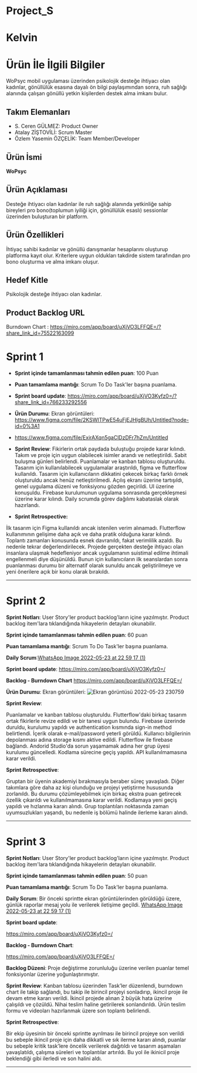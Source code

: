 # Project_S
# **Kelvin**



# Ürün İle İlgili Bilgiler
WoPsyc mobil uygulaması üzerinden psikolojik desteğe ihtiyacı olan kadınlar, gönüllülük esasına dayalı ön bilgi paylaşımından sonra, ruh sağlığı alanında
çalışan gönüllü yetkin kişilerden destek alma imkanı bulur.


## Takım Elemanları

- S. Ceren GÜLMEZ: Product Owner
- Atalay ZİŞTOVİLİ: Scrum Master
- Özlem Yasemin ÖZÇELİK: Team Member/Developer

## Ürün İsmi
**WoPsyc**


## Ürün Açıklaması
Desteğe ihtiyacı olan kadınlar ile ruh sağlığı alanında yetkinliğe sahip bireyleri pro bono(toplumun iyiliği için, gönüllülük esaslı) sessionlar üzerinden buluşturan bir platform.


## Ürün Özellikleri
İhtiyaç sahibi kadınlar ve gönüllü danışmanlar hesaplarını oluşturup platforma kayıt olur. Kriterlere uygun oldukları takdirde sistem tarafından pro bono oluşturma
ve alma imkanı oluşur.


## Hedef Kitle
Psikolojik desteğe ihtiyacı olan kadınlar.


## Product Backlog URL
Burndown Chart : https://miro.com/app/board/uXjVO3LFFQE=/?share_link_id=75522163099






# Sprint 1

- **Sprint içinde tamamlanması tahmin edilen puan**: 100 Puan

- **Puan tamamlama mantığı**: Scrum To Do Task'ler başına puanlama.
  
- **Sprint board update**: https://miro.com/app/board/uXjVO3Kyfz0=/?share_link_id=766233292556

- **Ürün Durumu**: Ekran görüntüleri: https://www.figma.com/file/2KSWITPwE54uFjEJHlgBUh/Untitled?node-id=0%3A1
- https://www.figma.com/file/ExirAXqn5gaClDzDFr7hZm/Untitled


- **Sprint Review**: Fikirlerin ortak paydada buluştuğu projede karar kılındı. Takım ve proje için uygun olabilecek isimler arandı ve netleştirildi. Sabit buluşma günleri belirlendi. Puanlamalar ve kanban tablosu oluşturuldu. Tasarım için kullanılabilecek uygulamalar araştırıldı, figma ve flutterflow kullanıldı. Tasarım için kullanıcıların dikkatini çekecek birkaç farklı örnek oluşturuldu ancak henüz netleştirilmedi.  Açılış ekranı üzerine tartışıldı, genel uygulama düzeni ve fonksiyonu gözden geçirildi. UI üzerine konuşuldu. Firebase kurulumunun uygulama sonrasında gerçekleşmesi üzerine karar kılındı. Daily scrumda görev dağılımı kabataslak olarak hazırlandı. 

- **Sprint Retrospective:** 

İlk tasarım için Figma kullanıldı ancak istenilen verim alınamadı. Flutterflow kullanımının gelişime daha açık ve daha pratik olduğuna karar kılındı. 
Toplantı zamanları konusunda esnek davranıldı, fakat verimlilik azaldı. Bu nedenle tekrar değerlendirilecek. 
Projede gerçekten desteğe ihtiyacı olan insanlara ulaşmak hedefleniyor ancak uygulamanın suistimal edilme ihtimali engellenmeli diye düşünüldü. Bunun için kullanıcıların ilk seanslardan sonra puanlanması durumu bir alternatif olarak sunuldu ancak geliştirilmeye ve yeni önerilere açık bir konu olarak bırakıldı. 



   


---

# Sprint 2

**Sprint Notları**: User Story'ler product backlog'ların içine yazılmıştır. Product backlog item'lara tıklandığında hikayelerin detayları okunabilir.

**Sprint içinde tamamlanması tahmin edilen puan**: 60 puan

**Puan tamamlama mantığı**: Scrum To Do Task'ler başına puanlama.

  
**Daily Scrum**:[WhatsApp Image 2022-05-23 at 22 59 17 (1)](https://user-images.githubusercontent.com/104401492/169896815-e3ba8e9f-ee17-4171-bbbd-b82464315320.jpeg)


**Sprint board update**: 
https://miro.com/app/board/uXjVO3Kyfz0=/

**Backlog - Burndown Chart**
https://miro.com/app/board/uXjVO3LFFQE=/

**Ürün Durumu**:
Ekran görüntüleri: ![Ekran görüntüsü 2022-05-23 230759](https://user-images.githubusercontent.com/104401492/169897888-76c95755-dfc7-433a-bf0c-6d3950b60efa.png)



**Sprint Review**:

Puanlamalar ve kanban tablosu oluşturuldu. Flutterflow'daki birkaç tasarım ortak fikirlerle revize edildi ve bir tanesi uygun bulundu. Firebase üzerinde duruldu, kurulumu yapıldı ve authentication kısmında sign-in method belirtlendi. İçerik olarak e-mail/password yeterli görüldü. Kullanıcı bilgilerinin depolanması adına storage kısmı aktive edildi. Flutterflow ile firebase bağlandı. Andorid Studio'da sorun yaşamamak adına her grup üyesi kurulumu güncelledi. Kodlama sürecine geçiş yapıldı. API kullanılmamasına karar verildi. 

**Sprint Retrospective**:

Gruptan bir üyenin akademiyi bırakmasıyla beraber süreç yavaşladı. Diğer takımlara göre daha az kişi olunduğu ve projeyi yetiştirme hususunda zorlanıldı. Bu durumu çözümleyebilmek için birkaç ekstra puan getirecek özellik çıkarıldı ve kullanılmamasına karar verildi. 
Kodlamaya yeni geçiş yapıldı ve hızlanma kararı alındı.
Grup toplantıları noktasında zaman uyumsuzlukları yaşandı, bu nedenle iş bölümü halinde ilerleme kararı alındı. 




---

# Sprint 3

**Sprint Notları**: User Story'ler product backlog'ların içine yazılmıştır. Product backlog item'lara tıklandığında hikayelerin detayları okunabilir.

**Sprint içinde tamamlanması tahmin edilen puan**: 50 puan

**Puan tamamlama mantığı**: Scrum To Do Task'ler başına puanlama. 

**Daily Scrum**: Bir önceki sprintte ekran görüntülerinden görüldüğü üzere, günlük raporlar mesaj yolu ile verilerek iletişime geçildi.
[WhatsApp Image 2022-05-23 at 22 59 17 (1)](https://user-images.githubusercontent.com/104401492/169896815-e3ba8e9f-ee17-4171-bbbd-b82464315320.jpeg)

**Sprint board update**: 

https://miro.com/app/board/uXjVO3Kyfz0=/

**Backlog - Burndown Chart**: 

https://miro.com/app/board/uXjVO3LFFQE=/

**Backlog Düzeni**: Proje değiştirme zorunluluğu üzerine verilen puanlar temel fonksiyonlar üzerine yoğunlaştırımıştır.

**Sprint Review**:
Kanban tablosu üzerinden Task’ler düzenlendi, burndown chart ile takip sağlandı, bu takip ile birincil projeyi sonladırıp, ikincil proje ile devam etme kararı verildi. İkincil projede alınan 2 büyük hata üzerine çalışıldı ve çözüldü. Nihai teslim haline getirilerek sonlandırıldı. Ürün teslim formu ve videoları hazırlanmak üzere son toplantı belirlendi.

**Sprint Retrospective**:

Bir ekip üyesinin bir önceki sprintte ayrılması ile birincil projeye son verildi bu sebeple ikincil proje için daha dikkatli ve sık ilerme kararı alındı, puanlar bu sebeple kritik task’lere öncelik verilerek dağıtıldı ve tasarım aşamaları yavaşlatıldı, çalışma süreleri ve toplantılar artırıldı. Bu yol ile ikinicil proje beklendiği gibi ilerledi ve son halini aldı.

---
